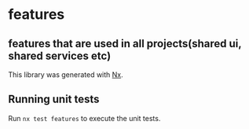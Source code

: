 # features
## features that are used in all projects(shared ui, shared services etc)

This library was generated with [Nx](https://nx.dev).

## Running unit tests

Run `nx test features` to execute the unit tests.
